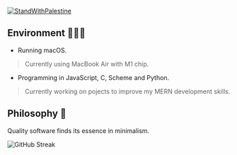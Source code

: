 [![StandWithPalestine](https://raw.githubusercontent.com/TheBSD/StandWithPalestine/main/badges/StandWithPalestine.svg)](https://github.com/TheBSD/StandWithPalestine/blob/main/docs/README.md)

<!--
<picture>
   <source media="(prefers-color-scheme: dark)" srcset="https://raw.githubusercontent.com/gazzaar/gazzaar/output/github-contribution-grid-snake-dark.svg">
   <source media="(prefers-color-scheme: light)" srcset="https://raw.githubusercontent.com/gazzaar/gazzaar/output/github-contribution-grid-snake.svg">
   <img alt="github contribution grid snake animation" src="https://raw.githubusercontent.com/gazzaar/gazzaar/output/github-contribution-grid-snake.svg">
</picture>
--->
## Environment 👨🏻‍💻

- Running macOS.
> Currently using MacBook Air with M1 chip.

- Programming in JavaScript, C, Scheme and Python.
> Currently working on pojects to improve my MERN development skills.

## Philosophy 📓
Quality software finds its essence in minimalism.

![GitHub Streak](https://github-readme-streak-stats.herokuapp.com/?user=gazzaar&theme=dark&count_private=true&bg_color=0d1116&title_color=ce09ec&text_color=a4aacb&icon_color=007ec6)

<!--
<div align="center">
  <img src="https://github-readme-stats.vercel.app/api/top-langs?username=gazzaar&locale=en&hide_title=true&layout=compact&card_width=320&langs_count=6&theme=dark&hide_border=false" height="150" alt="languages graph"  />
</div>
-->
<!--
**fathyElgazar/fathyElgazar** is a ✨ _special_ ✨ repository because its `README.md` (this file) appears on your GitHub profile.

Here are some ideas to get you started:

- 🔭 I’m currently working on ...
- 🌱 I’m currently learning ...
- 👯 I’m looking to collaborate on ...
- 🤔 I’m looking for help with ...
- 💬 Ask me about ...
- 📫 How to reach me: ...
- 😄 Pronouns: ...
- ⚡ Fun fact: ...
-->

